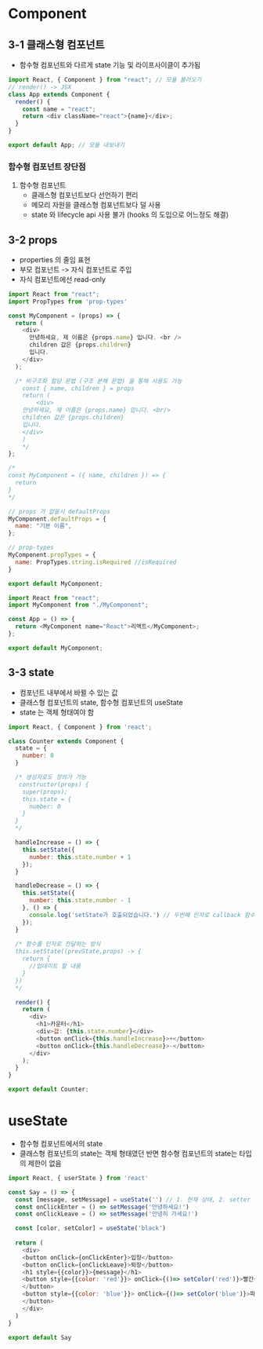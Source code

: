 # Component

## 3-1 클래스형 컴포넌트

- 함수형 컴포넌트와 다르게 state 기능 및 라이프사이클이 추가됨

```javascript
import React, { Component } from "react"; // 모듈 불러오기
// render() -> JSX
class App extends Component {
  render() {
    const name = "react";
    return <div className="react">{name}</div>;
  }
}

export default App; // 모듈 내보내기
```

### 함수형 컴포넌트 장단점

1. 함수형 컴포넌트
   - 클래스형 컴포넌트보다 선언하기 편리
   - 메모리 자원을 클래스형 컴포넌트보다 덜 사용
   - state 와 lifecycle api 사용 불가 (hooks 의 도입으로 어느정도 해결)

## 3-2 props

- properties 의 줄임 표현
- 부모 컴포넌트 -> 자식 컴포넌트로 주입
- 자식 컴포넌트에선 read-only

```javascript
import React from "react";
import PropTypes from 'prop-types'

const MyComponent = (props) => {
  return (
    <div>
      안녕하세요, 제 이름은 {props.name} 입니다. <br />
      children 값은 {props.children}
      입니다.
    </div>
  );

  /* 비구조화 할당 문법 (구조 분해 문법) 을 통해 사용도 가능
    const { name, children } = props
    return (
        <div>
    안녕하세요, 제 이름은 {props.name} 입니다. <br/>
    children 값은 {props.children}
    입니다.
    </div>
    )
    */
};

/* 
const MyComponent = ({ name, children }) => {
  return
}
*/

// props 가 없을시 defaultProps
MyComponent.defaultProps = {
  name: "기본 이름",
};

// prop-types
MyComponent.propTypes = {
  name: PropTypes.string.isRequired //isRequired
}

export default MyComponent;
```

```javascript
import React from "react";
import MyComponent from "./MyComponent";

const App = () => {
  return <MyComponent name="React">리액트</MyComponent>;
};

export default MyComponent;
```

## 3-3 state
- 컴포넌트 내부에서 바뀔 수 있는 값
- 클래스형 컴포넌트의 state, 함수형 컴포넌트의 useState
- state 는 객체 형태여야 함

~~~javascript
import React, { Component } from 'react';

class Counter extends Component {
  state = {
    number: 0
  }

  /* 생성자로도 정의가 가능
   constructor(props) {
    super(props);
    this.state = {
      number: 0
    }
  }
  */

  handleIncrease = () => {
    this.setState({
      number: this.state.number + 1
    });
  }

  handleDecrease = () => {
    this.setState({
      number: this.state.number - 1
    }, () => {
      console.log('setState가 호출되었습니다.') // 두번째 인자로 callback 함수 구현 가능
    });
  }
  
  /* 함수를 인자로 전달하는 방식
  this.setState((prevState,props) -> {
    return {
      //업데이트 할 내용
    }
  })
  */

  render() {
    return (
      <div>
        <h1>카운터</h1>
        <div>값: {this.state.number}</div>
        <button onClick={this.handleIncrease}>+</button>
        <button onClick={this.handleDecrease}>-</button>
      </div>
    );
  }
}

export default Counter;
~~~

# useState
- 함수형 컴포넌트에서의 state
- 클래스형 컴포넌트의 state는 객체 형태였던 반면 함수형 컴포넌트의 state는 타입의 제한이 없음

~~~javascript
import React, { userState } from 'react'

const Say = () => {
  const [message, setMessage] = useState('') // 1. 현재 상태, 2. setter
  const onClickEnter = () => setMessage('안녕하세요!')
  const onClickLeave = () => setMessage('안녕히 가세요!')

  const [color, setColor] = useState('black')
  
  return (
    <div>
    <button onClick={onClickEnter}>입장</button>
    <button onClick={onClickLeave}>퇴장</button>
    <h1 style={{color}}>{message}</h1>
    <button style={{color: 'red'}}> onClick={()=> setColor('red')}>빨간색
    </button>
    <button style={{color: 'blue'}}> onClick={()=> setColor('blue')}>파란색
    </button>
    </div>
  )
}

export default Say
~~~